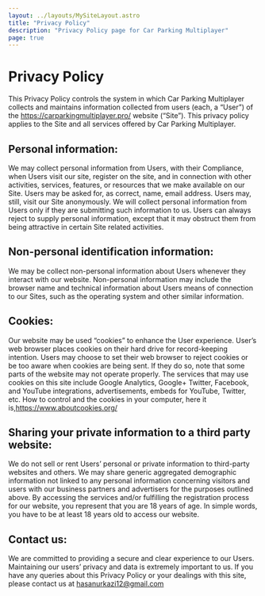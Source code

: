 ```yaml
---
layout: ../layouts/MySiteLayout.astro
title: "Privacy Policy"
description: "Privacy Policy page for Car Parking Multiplayer"
page: true
---
```


# Privacy Policy

This Privacy Policy controls the system in which Car Parking Multiplayer collects and maintains information collected from users (each, a “User”) of the https://carparkingmultiplayer.pro/ website (“Site”). This privacy policy applies to the Site and all services offered by Car Parking Multiplayer.

## Personal information:

We may collect personal information from Users, with their Compliance, when Users visit our site, register on the site, and in connection with other activities, services, features, or resources that we make available on our Site. Users may be asked for, as correct, name, email address. Users may, still, visit our Site anonymously. We will collect personal information from Users only if they are submitting such information to us. Users can always reject to supply personal information, except that it may obstruct them from being attractive in certain Site related activities.

## Non-personal identification information:

We may be collect non-personal information about Users whenever they interact with our website. Non-personal information may include the browser name and technical information about Users means of connection to our Sites, such as the operating system and other similar information.

## Cookies:

Our website may be used “cookies” to enhance the User experience. User’s web browser places cookies on their hard drive for record-keeping intention. Users may choose to set their web browser to reject cookies or be too aware when cookies are being sent. If they do so, note that some parts of the website may not operate properly. The services that may use cookies on this site include Google Analytics, Google+ Twitter, Facebook, and YouTube integrations, advertisements, embeds for YouTube, Twitter, etc. How to control and the cookies in your computer, here it is,https://www.aboutcookies.org/

## Sharing your private information to a third party website:

We do not sell or rent Users’ personal or private information to third-party websites and others. We may share generic aggregated demographic information not linked to any personal information concerning visitors and users with our business partners and advertisers for the purposes outlined above. By accessing the services and/or fulfilling the registration process for our website, you represent that you are 18 years of age. In simple words, you have to be at least 18 years old to access our website.

## Contact us:

We are committed to providing a secure and clear experience to our Users. Maintaining our users’ privacy and data is extremely important to us. If you have any queries about this Privacy Policy or your dealings with this site, please contact us at hasanurkazi12@gmail.com